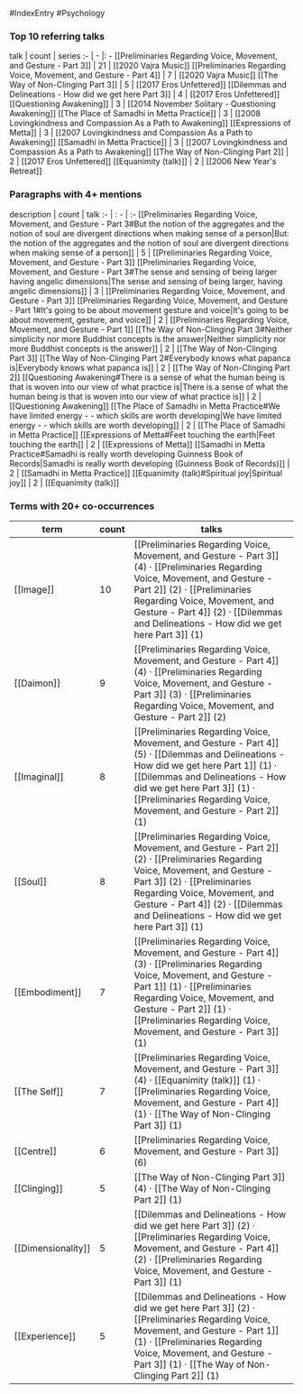 #IndexEntry #Psychology

### Top 10 referring talks
talk | count | series
:- | - |: -
[[Preliminaries Regarding Voice, Movement, and Gesture - Part 3]] | 21 | [[2020 Vajra Music]]
[[Preliminaries Regarding Voice, Movement, and Gesture - Part 4]] | 7 | [[2020 Vajra Music]]
[[The Way of Non-Clinging Part 3]] | 5 | [[2017 Eros Unfettered]]
[[Dilemmas and Delineations - How did we get here Part 3]] | 4 | [[2017 Eros Unfettered]]
[[Questioning Awakening]] | 3 | [[2014 November Solitary - Questioning Awakening]]
[[The Place of Samadhi in Metta Practice]] | 3 | [[2008 Lovingkindness and Compassion As a Path to Awakening]]
[[Expressions of Metta]] | 3 | [[2007 Lovingkindness and Compassion As a Path to Awakening]]
[[Samadhi in Metta Practice]] | 3 | [[2007 Lovingkindness and Compassion As a Path to Awakening]]
[[The Way of Non-Clinging Part 2]] | 2 | [[2017 Eros Unfettered]]
[[Equanimity (talk)]] | 2 | [[2006 New Year's Retreat]]

### Paragraphs with 4+ mentions
description | count | talk
:- | : - | :-
[[Preliminaries Regarding Voice, Movement, and Gesture - Part 3#But the notion of the aggregates and the notion of soul are divergent directions when making sense of a person\|But: the notion of the aggregates and the notion of soul are divergent directions when making sense of a person]] | 5 | [[Preliminaries Regarding Voice, Movement, and Gesture - Part 3]]
[[Preliminaries Regarding Voice, Movement, and Gesture - Part 3#The sense and sensing of being larger having angelic dimensions\|The sense and sensing of being larger, having angelic dimensions]] | 3 | [[Preliminaries Regarding Voice, Movement, and Gesture - Part 3]]
[[Preliminaries Regarding Voice, Movement, and Gesture - Part 1#It's going to be about movement gesture and voice\|It's going to be about movement, gesture, and voice]] | 2 | [[Preliminaries Regarding Voice, Movement, and Gesture - Part 1]]
[[The Way of Non-Clinging Part 3#Neither simplicity nor more Buddhist concepts is the answer\|Neither simplicity nor more Buddhist concepts is the answer]] | 2 | [[The Way of Non-Clinging Part 3]]
[[The Way of Non-Clinging Part 2#Everybody knows what papanca is\|Everybody knows what papanca is]] | 2 | [[The Way of Non-Clinging Part 2]]
[[Questioning Awakening#There is a sense of what the human being is that is woven into our view of what practice is\|There is a sense of what the human being is that is woven into our view of what practice is]] | 2 | [[Questioning Awakening]]
[[The Place of Samadhi in Metta Practice#We have limited energy - - which skills are worth developing\|We have limited energy - - which skills are worth developing]] | 2 | [[The Place of Samadhi in Metta Practice]]
[[Expressions of Metta#Feet touching the earth\|Feet touching the earth]] | 2 | [[Expressions of Metta]]
[[Samadhi in Metta Practice#Samadhi is really worth developing Guinness Book of Records\|Samadhi is really worth developing (Guinness Book of Records)]] | 2 | [[Samadhi in Metta Practice]]
[[Equanimity (talk)#Spiritual joy\|Spiritual joy]] | 2 | [[Equanimity (talk)]]

### Terms with 20+ co-occurrences
term | count | talks
-|-|-
[[Image]] | 10 | <span class="counts">[[Preliminaries Regarding Voice, Movement, and Gesture - Part 3]] (4) · [[Preliminaries Regarding Voice, Movement, and Gesture - Part 2]] (2) · [[Preliminaries Regarding Voice, Movement, and Gesture - Part 4]] (2) · [[Dilemmas and Delineations - How did we get here Part 3]] (1)</span> 
[[Daimon]] | 9 | <span class="counts">[[Preliminaries Regarding Voice, Movement, and Gesture - Part 4]] (4) · [[Preliminaries Regarding Voice, Movement, and Gesture - Part 3]] (3) · [[Preliminaries Regarding Voice, Movement, and Gesture - Part 2]] (2)</span> 
[[Imaginal]] | 8 | <span class="counts">[[Preliminaries Regarding Voice, Movement, and Gesture - Part 4]] (5) · [[Dilemmas and Delineations - How did we get here Part 1]] (1) · [[Dilemmas and Delineations - How did we get here Part 3]] (1) · [[Preliminaries Regarding Voice, Movement, and Gesture - Part 2]] (1)</span> 
[[Soul]] | 8 | <span class="counts">[[Preliminaries Regarding Voice, Movement, and Gesture - Part 2]] (2) · [[Preliminaries Regarding Voice, Movement, and Gesture - Part 3]] (2) · [[Preliminaries Regarding Voice, Movement, and Gesture - Part 4]] (2) · [[Dilemmas and Delineations - How did we get here Part 3]] (1)</span> 
[[Embodiment]] | 7 | <span class="counts">[[Preliminaries Regarding Voice, Movement, and Gesture - Part 4]] (3) · [[Preliminaries Regarding Voice, Movement, and Gesture - Part 1]] (1) · [[Preliminaries Regarding Voice, Movement, and Gesture - Part 2]] (1) · [[Preliminaries Regarding Voice, Movement, and Gesture - Part 3]] (1)</span> 
[[The Self]] | 7 | <span class="counts">[[Preliminaries Regarding Voice, Movement, and Gesture - Part 3]] (4) · [[Equanimity (talk)]] (1) · [[Preliminaries Regarding Voice, Movement, and Gesture - Part 4]] (1) · [[The Way of Non-Clinging Part 3]] (1)</span> 
[[Centre]] | 6 | <span class="counts">[[Preliminaries Regarding Voice, Movement, and Gesture - Part 3]] (6)</span> 
[[Clinging]] | 5 | <span class="counts">[[The Way of Non-Clinging Part 3]] (4) · [[The Way of Non-Clinging Part 2]] (1)</span> 
[[Dimensionality]] | 5 | <span class="counts">[[Dilemmas and Delineations - How did we get here Part 3]] (2) · [[Preliminaries Regarding Voice, Movement, and Gesture - Part 4]] (2) · [[Preliminaries Regarding Voice, Movement, and Gesture - Part 3]] (1)</span> 
[[Experience]] | 5 | <span class="counts">[[Dilemmas and Delineations - How did we get here Part 3]] (2) · [[Preliminaries Regarding Voice, Movement, and Gesture - Part 1]] (1) · [[Preliminaries Regarding Voice, Movement, and Gesture - Part 3]] (1) · [[The Way of Non-Clinging Part 2]] (1)</span> 


